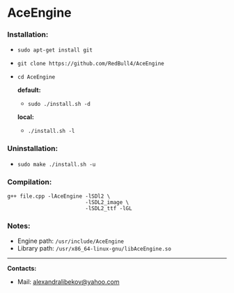 # AceEngine
### Installation:
* ``` sudo apt-get install git ```
* ``` git clone https://github.com/RedBull4/AceEngine ```
* ``` cd AceEngine ```

  **default:**
  * ``` sudo ./install.sh -d ```

  **local:**
  * ``` ./install.sh -l ```
### Uninstallation:
* ``` sudo make ./install.sh -u ```
### Compilation:
```
g++ file.cpp -lAceEngine -lSDl2 \
                         -lSDL2_image \
                         -lSDL2_ttf -lGL 
```
### Notes:
* Engine path: ``` /usr/include/AceEngine ```
* Library path: ``` /usr/x86_64-linux-gnu/libAceEngine.so ```
---
**Contacts:**
* Mail: alexandralibekov@yahoo.com
